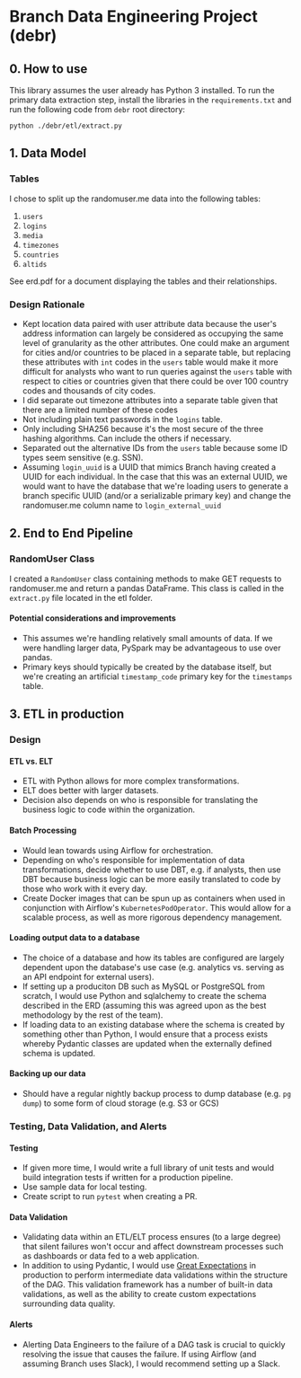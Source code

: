 # Branch Data Engineering Project (debr)

## 0. How to use

This library assumes the user already has Python 3 installed. To run the primary data extraction step, install the 
libraries in the `requirements.txt` and run the following code from `debr` root directory:

```
python ./debr/etl/extract.py
```

## 1. Data Model

### Tables
I chose to split up the randomuser.me data into the following tables:

1. `users`
2. `logins`
3. `media`
4. `timezones`
5. `countries`
6. `altids`

See erd.pdf for a document displaying the tables and their relationships.

### Design Rationale

- Kept location data paired with user attribute data because the user's address information can largely be 
  considered as occupying the same level of granularity as the other attributes. One could make an argument for cities
  and/or countries to be placed in a separate table, but replacing these attributes with `int` codes in the `users` 
  table would make it more difficult for analysts who want to run queries against the `users` table with respect to 
  cities or countries given that there could be over 100 country codes and thousands of city codes.
- I did separate out timezone attributes into a separate table given that there are a limited number of these codes
- Not including plain text passwords in the `logins` table.
- Only including SHA256 because it's the most secure of the three hashing algorithms. Can include the others if 
  necessary.
- Separated out the alternative IDs from the `users` table because some ID types seem sensitive (e.g. SSN).
- Assuming `login_uuid` is a UUID that mimics Branch having created a UUID for each individual. In the case that 
  this was an external UUID, we would want to have the database that we're loading users to generate a branch 
  specific UUID (and/or a serializable primary key) and change the randomuser.me column name to `login_external_uuid`

## 2. End to End Pipeline

### RandomUser Class

I created a `RandomUser` class containing methods to make GET requests to randomuser.me and return a pandas 
DataFrame. This class is called in the `extract.py` file located in the etl folder.

#### Potential considerations and improvements

- This assumes we're handling relatively small amounts of data. If we were handling larger data, PySpark may be 
  advantageous to use over pandas.
- Primary keys should typically be created by the database itself, but we're creating an artificial `timestamp_code` 
  primary key for the `timestamps` table.

## 3. ETL in production

### Design

#### ETL vs. ELT

- ETL with Python allows for more complex transformations.
- ELT does better with larger datasets.
- Decision also depends on who is responsible for translating the business logic to code within the organization.

#### Batch Processing

- Would lean towards using Airflow for orchestration.
- Depending on who's responsible for implementation of data transformations, decide whether to use DBT, e.g. if 
  analysts, then use DBT because business logic can be more easily translated to code by those who work with it 
  every day.
- Create Docker images that can be spun up as containers when used in conjunction with Airflow's 
  `KubernetesPodOperator`. This would allow for a scalable process, as well as more rigorous dependency management.

#### Loading output data to a database

- The choice of a database and how its tables are configured are largely dependent upon the database's use case (e.g. 
  analytics vs. serving as an API endpoint for external users). 
- If setting up a produciton DB such as MySQL or PostgreSQL from scratch, I would use Python and sqlalchemy to 
  create the schema described in the ERD (assuming this was agreed upon as the best methodology by the rest of the 
  team).
- If loading data to an existing database where the schema is created by something other than Python, I would ensure 
  that a process exists whereby Pydantic classes are updated when the externally defined schema is updated.

#### Backing up our data

- Should have a regular nightly backup process to dump database (e.g. `pg dump`) to some form of cloud storage (e.g. 
  S3 or GCS)

### Testing, Data Validation, and Alerts

#### Testing

- If given more time, I would write a full library of unit tests and would build integration tests if written for a 
  production pipeline.
- Use sample data for local testing. 
- Create script to run `pytest` when creating a PR.

#### Data Validation

- Validating data within an ETL/ELT process ensures (to a large degree) that silent failures won't occur and affect 
  downstream processes such as dashboards or data fed to a web application.
- In addition to using Pydantic, I would use [Great Expectations](https://greatexpectations.io/) in production to 
  perform intermediate data validations within the structure of the DAG. This validation framework has a number of 
  built-in data validations, as well as the ability to create custom expectations surrounding data quality.

#### Alerts

- Alerting Data Engineers to the failure of a DAG task is crucial to quickly resolving the issue that causes the 
  failure. If using Airflow (and assuming Branch uses Slack), I would recommend setting up a Slack.